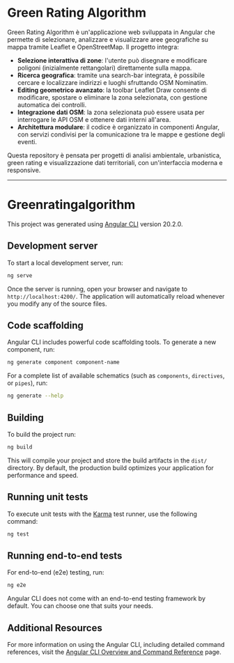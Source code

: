 # Green Rating Algorithm

Green Rating Algorithm è un'applicazione web sviluppata in Angular che permette di selezionare, analizzare e visualizzare aree geografiche su mappa tramite Leaflet e OpenStreetMap. Il progetto integra:

- **Selezione interattiva di zone**: l'utente può disegnare e modificare poligoni (inizialmente rettangolari) direttamente sulla mappa.
- **Ricerca geografica**: tramite una search-bar integrata, è possibile cercare e localizzare indirizzi e luoghi sfruttando OSM Nominatim.
- **Editing geometrico avanzato**: la toolbar Leaflet Draw consente di modificare, spostare o eliminare la zona selezionata, con gestione automatica dei controlli.
- **Integrazione dati OSM**: la zona selezionata può essere usata per interrogare le API OSM e ottenere dati interni all'area.
- **Architettura modulare**: il codice è organizzato in componenti Angular, con servizi condivisi per la comunicazione tra le mappe e gestione degli eventi.

Questa repository è pensata per progetti di analisi ambientale, urbanistica, green rating e visualizzazione dati territoriali, con un'interfaccia moderna e responsive.

---
# Greenratingalgorithm

This project was generated using [Angular CLI](https://github.com/angular/angular-cli) version 20.2.0.

## Development server

To start a local development server, run:

```bash
ng serve
```

Once the server is running, open your browser and navigate to `http://localhost:4200/`. The application will automatically reload whenever you modify any of the source files.

## Code scaffolding

Angular CLI includes powerful code scaffolding tools. To generate a new component, run:

```bash
ng generate component component-name
```

For a complete list of available schematics (such as `components`, `directives`, or `pipes`), run:

```bash
ng generate --help
```

## Building

To build the project run:

```bash
ng build
```

This will compile your project and store the build artifacts in the `dist/` directory. By default, the production build optimizes your application for performance and speed.

## Running unit tests

To execute unit tests with the [Karma](https://karma-runner.github.io) test runner, use the following command:

```bash
ng test
```

## Running end-to-end tests

For end-to-end (e2e) testing, run:

```bash
ng e2e
```

Angular CLI does not come with an end-to-end testing framework by default. You can choose one that suits your needs.

## Additional Resources

For more information on using the Angular CLI, including detailed command references, visit the [Angular CLI Overview and Command Reference](https://angular.dev/tools/cli) page.
